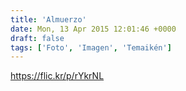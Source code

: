 ```yaml
---
title: 'Almuerzo'
date: Mon, 13 Apr 2015 12:01:46 +0000
draft: false
tags: ['Foto', 'Imagen', 'Temaikén']
---
```


https://flic.kr/p/rYkrNL